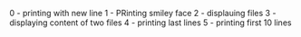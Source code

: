 0 - printing with new line
1 - PRinting smiley face
2 - displauing files
3 - displaying content of two files
4 - printing last lines
5 - printing first 10 lines
